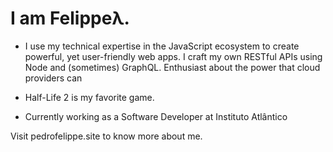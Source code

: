 # I am Felippeλ‍.
- I use my technical expertise in the JavaScript ecosystem to create powerful, yet user-friendly web apps. I craft my own RESTful APIs using Node and (sometimes) GraphQL. Enthusiast about the power that cloud providers can 

- Half-Life 2 is my favorite game.

- Currently working as a Software Developer at Instituto Atlântico

Visit pedrofelippe.site to know more about me.
